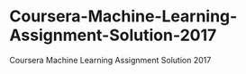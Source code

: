# Coursera-Machine-Learning-Assignment-Solution-2017
Coursera Machine Learning Assignment Solution 2017
